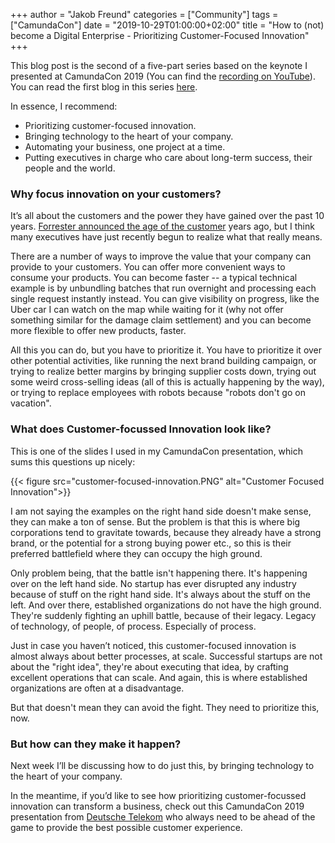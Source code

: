 +++
author = "Jakob Freund"
categories = ["Community"]
tags = ["CamundaCon"]
date = "2019-10-29T01:00:00+02:00"
title = "How to (not) become a Digital Enterprise - Prioritizing Customer-Focused Innovation"
+++

This blog post is the second of a five-part series based on the keynote I presented at CamundaCon 2019 (You can find the [recording on YouTube](https://www.youtube.com/watch?v=zfN2-TlzlZs&list=PLJG25HlmvsOWvVjF44qr5-xXG--cCuXnn)). You can read the first blog in this series [here](https://blog.camunda.com/post/2019/10/how-to-not-become-a-digital-enterprise/).

In essence, I recommend:

- Prioritizing customer-focused innovation.
- Bringing technology to the heart of your company.
- Automating your business, one project at a time.
- Putting executives in charge who care about long-term success, their people and the world.

<!--more-->

### Why focus innovation on your customers?

It’s all about the customers and the power they have gained over the past 10 years. [Forrester announced the age of the customer](https://www.slideshare.net/SoftwareAG/iw14-session-mike-gualtieri-forrester-research) years ago, but I think many executives have just recently begun to realize what that really means.

There are a number of ways to improve the value that your company can provide to your customers. You can offer more convenient ways to consume your products. You can become faster -- a typical technical example is by unbundling batches that run overnight and processing each single request instantly instead. You can give visibility on progress, like the Uber car I can watch on the map while waiting for it (why not offer something similar for the damage claim settlement) and you can become more flexible to offer new products, faster.

All this you can do, but you have to prioritize it. You have to prioritize it over other potential activities, like running the next brand building campaign, or trying to realize better margins by bringing supplier costs down, trying out some weird cross-selling ideas (all of this is actually happening by the way), or trying to replace employees with robots because "robots don't go on vacation".

### What does Customer-focussed Innovation look like?

This is one of the slides I used in my CamundaCon presentation, which sums this questions up nicely:

{{< figure src="customer-focused-innovation.PNG" alt="Customer Focused Innovation">}}

I am not saying the examples on the right hand side doesn't make sense, they can make a ton of sense. But the problem is that this is where big corporations tend to gravitate towards, because they already have a strong brand, or the potential for a strong buying power etc., so this is their preferred battlefield where they can occupy the high ground.

Only problem being, that the battle isn't happening there. It's happening over on the left hand side. No startup has ever disrupted any industry because of stuff on the right hand side. It's always about the stuff on the left. And over there, established organizations do not have the high ground. They're suddenly fighting an uphill battle, because of their legacy. Legacy of technology, of people, of process. Especially of process.

Just in case you haven’t noticed, this customer-focused innovation is almost always about better processes, at scale. Successful startups are not about the "right idea", they're about executing that idea, by crafting excellent operations that can scale. And again, this is where established organizations are often at a disadvantage.

But that doesn't mean they can avoid the fight. They need to prioritize this, now.

### But how can they make it happen?

Next week I’ll be discussing how to do just this, by bringing technology to the heart of your company.

In the meantime, if you’d like to see how prioritizing customer-focussed innovation can transform a business, check out this CamundaCon 2019 presentation from [Deutsche Telekom](https://www.youtube.com/watch?v=S1ntiiFS_iY&t=544s) who always need to be ahead of the game to provide the best possible customer experience.
